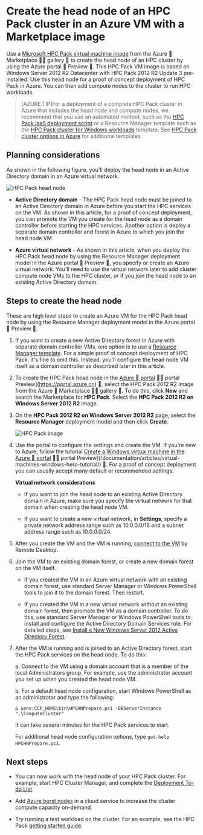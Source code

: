 <properties
 pageTitle="Create an HPC Pack head node in an Azure VM | Azure"
 description="Learn how to use the Azure portal and the Resource Manager deployment model to create a Microsoft HPC Pack head node in an Azure VM."
 services="virtual-machines-windows"
 documentationCenter=""
 authors="dlepow"
 manager="timlt"
 editor=""
 tags="azure-resource-manager,hpc-pack"/>
<tags
	ms.service="virtual-machines-windows"
	ms.date="05/19/2016"
	wacn.date=""/>

# Create the head node of an HPC Pack cluster in an Azure VM with a Marketplace image


Use a [Microsoft HPC Pack virtual machine image](https://azure.microsoft.com/marketplace/partners/microsoft/hpcpack2012r2onwindowsserver2012r2/) from the Azure  Marketplace  gallery 
to create the head node of an HPC cluster by using the Azure portal  Preview . This HPC Pack
VM image is based on Windows Server 2012 R2 Datacenter with HPC
Pack 2012 R2 Update 3 pre-installed. Use this head node for a proof of concept deployment of HPC Pack in Azure. You can then add compute nodes to the cluster to run HPC workloads.



>[AZURE.TIP]For a deployment of a complete HPC Pack cluster in Azure that includes the head node and compute nodes, we recommend that you use an automated method, such as the [HPC Pack IaaS deployment script](/documentation/articles/virtual-machines-windows-classic-hpcpack-cluster-powershell-script/) or a Resource Manager template such as the [HPC Pack cluster for Windows workloads](https://azure.microsoft.com/marketplace/partners/microsofthpc/newclusterwindowscn/) template. See [HPC Pack cluster options in Azure](/documentation/articles/virtual-machines-windows-hpcpack-cluster-options/) for additional templates. 


## Planning considerations

As shown in the following figure, you'll deploy the head node in an Active Directory domain in an Azure virtual network.

![HPC Pack head node][headnode]

* **Active Directory domain** - The HPC Pack head node must be joined to an Active Directory domain in Azure before you start the HPC services on the VM. As shown in this article, for a proof of concept deployment, you can promote the VM you create for the head node as a domain controller before starting the HPC services. Another option is deploy a separate domain controller and forest in Azure to which you join the head node VM.

* **Azure virtual network** - As shown in this article, when you deploy the HPC Pack head node by using the Resource Manager deployment model in the Azure portal  Preview , you specify or create an Azure virtual network. You'll need to use the virtual network later to add cluster compute node VMs to the HPC cluster, or if you join the head node to an existing Active Directory domain.

    
## Steps to create the head node

These are high level steps to create an Azure VM for the HPC
Pack head node by using the Resource Manager deployment model in the Azure portal  Preview .


1. If you want to create a new Active Directory forest in Azure with separate domain controller VMs, one option is to use a [Resource Manager template](https://azure.microsoft.com/documentation/templates/active-directory-new-domain-ha-2-dc/). For a simple proof of concept deployment of HPC Pack, it's fine to omit this. Instead, you'll configure the head node VM itself as a domain controller as described later in this article.
    
2. To create the HPC Pack head node in the [Azure  portal](https://portal.azure.cn)  portal Preview](https://portal.azure.cn) , select the HPC Pack 2012 R2 image from the Azure  Marketplace  gallery . To do this, click **New** and search the Marketplace for **HPC Pack**. Select the **HPC Pack 2012 R2 on Windows Server 2012 R2** image.

3. On the **HPC Pack 2012 R2 on Windows Server 2012 R2** page, select the **Resource Manager** deployment model and then click **Create**.

    ![HPC Pack image][marketplace]

4. Use the portal to configure the settings and create the VM. If you're new to Azure, follow the tutorial [Create a Windows virtual machine in the Azure  portal](/documentation/articles/virtual-machines-windows-hero-tutorial/)  portal Preview](/documentation/articles/virtual-machines-windows-hero-tutorial/) . For a proof of concept deployment you can usually accept many default or recommended settings.

    **Virtual network considerations**

   * If you want to join the head node to an existing Active Directory domain in Azure, make sure you specify the virtual network for that domain when creating the head node VM.
   
   * If you want to create a new virtual network, in **Settings**, specify a private network address range such as 10.0.0.0/16 and a subnet address range such as 10.0.0.0/24.
    
4. After you create the VM and the VM is running, [connect to the VM](/documentation/articles/virtual-machines-windows-connect-logon/) by Remote Desktop. 

5. Join the VM to an existing domain forest, or create a new domain forest on the VM itself.

    * If you created the VM in an Azure virtual network with an existing domain forest, use standard Server Manager or Windows PowerShell tools to join it to the domain forest. Then restart.

    * If you created the VM in a new virtual network without an existing domain forest, then promote the VM as a domain controller. To do this, use standard Server Manager or Windows PowerShell tools to install and configure the Active Directory Domain Services role. For detailed steps, see [Install a New Windows Server 2012 Active Directory Forest](https://technet.microsoft.com/zh-cn/library/jj574166.aspx).

5. After the VM is running and is joined to an Active Directory forest, start the HPC Pack services on the head node. To do this:

    a. Connect to the VM using a domain account that is a member of the local Administrators group. For example, use the administrator account you set up when you created the head node VM.

    b. For a default head node configuration, start Windows PowerShell as an administrator and type the following:

    ```
    & $env:CCP_HOME\bin\HPCHNPrepare.ps1 -DBServerInstance ".\ComputeCluster"
    ```

    It can take several minutes for the HPC Pack services to start.

    For additional head node configuration options, type `get-help HPCHNPrepare.ps1`.


## Next steps

* You can now work with the head node of your HPC Pack cluster. For
example, start HPC Cluster Manager, and complete the [Deployment To-do List](https://technet.microsoft.com/zh-cn/library/jj884141.aspx).
* Add [Azure burst nodes](/documentation/articles/virtual-machines-windows-classic-hpcpack-cluster-node-burst/) in a cloud service to increase the cluster compute capacity on-demand. 

* Try running a test workload on the cluster. For an example, see the HPC Pack [getting started guide](https://technet.microsoft.com/zh-cn/library/jj884144).

<!--Image references-->
[headnode]: ./media/virtual-machines-windows-hpcpack-cluster-headnode/headnode.png
[marketplace]: ./media/virtual-machines-windows-hpcpack-cluster-headnode/marketplace.png
